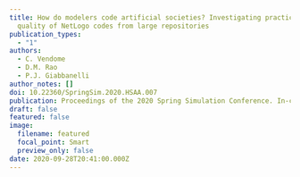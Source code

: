 ```yaml
---
title: How do modelers code artificial societies? Investigating practices and
  quality of NetLogo codes from large repositories
publication_types:
  - "1"
authors:
  - C. Vendome
  - D.M. Rao
  - P.J. Giabbanelli
author_notes: []
doi: 10.22360/SpringSim.2020.HSAA.007
publication: Proceedings of the 2020 Spring Simulation Conference. In-cooperation ACM/IEEE.
draft: false
featured: false
image:
  filename: featured
  focal_point: Smart
  preview_only: false
date: 2020-09-28T20:41:00.000Z
---
```

